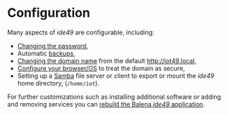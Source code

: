# Configuration

Many aspects of *ide49* are configurable, including:

* [Changing the password](config/password.ipynb),
* Automatic [backups](config/backup.ipynb),
* [Changing the domain name](config/dns.ipynb) from the default http://iot49.local,
* [Configure your browser/OS](config/https.ipynb) to treat the domain as secure,
* Setting up a [Samba](config/samba.ipynb) file server or client to export or mount the *ide49* home directory, (`/home/iot`).

For further customizations such as installing additional software or adding and removing services you can [rebuild the Balena *ide49* application](app/customize.ipynb).
